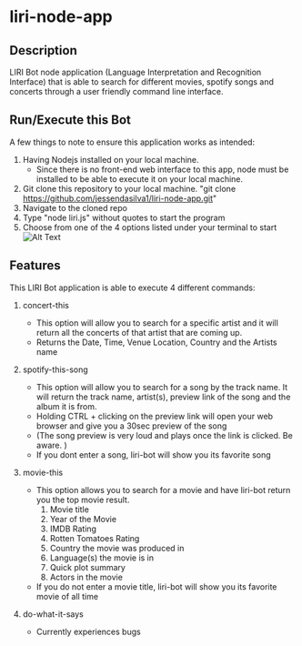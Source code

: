 # liri-node-app

## Description
LIRI Bot node application (Language Interpretation and Recognition Interface) that is able to search for different movies, spotify songs and 
concerts through a user friendly command line interface. 

## Run/Execute this Bot
A few things to note to ensure this application works as intended: 
1. Having Nodejs installed on your local machine.
    - Since there is no front-end web interface to this app, node must be installed to be able to execute it on your local machine. 
2. Git clone this repository to your local machine. "git clone https://github.com/jessendasilva1/liri-node-app.git"
3. Navigate to the cloned repo
4. Type "node liri.js" without quotes to start the program
5. Choose from one of the 4 options listed under your terminal to start
![Alt Text](https://imgflip.com/gif/2shadh)

## Features
This LIRI Bot application is able to execute 4 different commands: 

1. concert-this
    - This option will allow you to search for a specific artist and it will return all the concerts of that artist that are coming up. 
    - Returns the Date, Time, Venue Location, Country and the Artists name

2. spotify-this-song
    - This option will allow you to search for a song by the track name. It will return the track name, artist(s), preview link of the song and the album it is from.
    - Holding CTRL + clicking on the preview link will open your web browser and give you a 30sec preview of the song
    - (The song preview is very loud and plays once the link is clicked. Be aware. )
    - If you dont enter a song, liri-bot will show you its favorite song

3. movie-this
    - This option allows you to search for a movie and have liri-bot return you the top movie result. 
        1. Movie title
        2. Year of the Movie
        3. IMDB Rating
        4. Rotten Tomatoes Rating
        5. Country the movie was produced in
        6. Language(s) the movie is in
        7. Quick plot summary
        8. Actors in the movie
    - If you do not enter a movie title, liri-bot will show you its favorite movie of all time

4. do-what-it-says
    - Currently experiences bugs